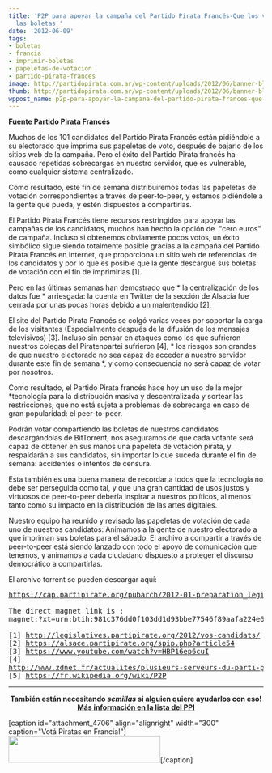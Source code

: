 ```yaml
---
title: 'P2P para apoyar la campaña del Partido Pirata Francés-Que los votantes impriman
  las boletas '
date: '2012-06-09'
tags:
- boletas
- francia
- imprimir-boletas
- papeletas-de-votacion
- partido-pirata-frances
image: http://partidopirata.com.ar/wp-content/uploads/2012/06/banner-blog-votez4-natio.jpg
thumb: http://partidopirata.com.ar/wp-content/uploads/2012/06/banner-blog-votez4-natio-150x150.jpg
wppost_name: p2p-para-apoyar-la-campana-del-partido-pirata-frances-que-los-votantes-impriman-las-boletas
---
```


<strong><a href="http://legislatives.partipirate.org/2012/2012/06/06/p2p/" target="_blank">Fuente Partido Pirata Francés</a></strong>

Muchos de los 101 candidatos del Partido Pirata Francés están pidiéndole a su electorado que imprima sus papeletas de voto, después de bajarlo de los sitios web de la campaña. Pero el éxito del Partido Pirata francés ha causado repetidas sobrecargas en nuestro servidor, que es vulnerable, como cualquier sistema centralizado.

Como resultado, este fin de semana distribuiremos todas las papeletas de votación correspondientes a través de peer-to-peer, y estamos pidiéndole a la gente que pueda, y estén dispuestos a compartirlas.

El Partido Pirata Francés tiene recursos restringidos para apoyar las campañas de los candidatos, muchos han hecho la opción de  "cero euros" de campaña. Incluso si obtenemos obviamente pocos votos, un éxito simbólico sigue siendo totalmente posible gracias a la campaña del Partido Pirata Francés en Internet, que proporciona un sitio web de referencias de los candidatos y por lo que es posible que la gente descargue sus boletas de votación con el fin de imprimirlas [1].

Pero en las últimas semanas han demostrado que * la centralización de los datos fue * arriesgada: la cuenta en Twitter de la sección de Alsacia fue cerrada por unas pocas horas debido a un malentendido [2],

El site del Partido Pirata Francés se colgó varias veces por soportar la carga de los visitantes (Especialmente después de la difusión de los mensajes televisivos) [3].
Incluso sin pensar en ataques como los que sufrieron nuestros colegas del Piratenpartei sufrieron [4], * los riesgos son grandes de que nuestro electorado no sea capaz de acceder a nuestro servidor durante este fin de semana *, y como consecuencia no será capaz de votar por nosotros.

Como resultado, el Partido Pirata francés hace hoy un uso de la mejor *tecnología para la distribución masiva y descentralizada y sortear las restricciones, que no está sujeta a problemas de sobrecarga en caso de gran popularidad: el peer-to-peer.

Podrán votar compartiendo las boletas de nuestros candidatos descargándolas de BitTorrent, nos aseguramos de que cada votante será capaz de obtener en sus manos una papeleta de votación pirata, y respaldarán a sus candidatos, sin importar lo que suceda durante el fin de semana: accidentes o intentos de censura.

Esta también es una buena manera de recordar a todos que la tecnología no debe ser perseguida como tal, y que una gran cantidad de usos justos y virtuosos de peer-to-peer debería inspirar a nuestros políticos, al menos tanto como
su impacto en la distribución de las artes digitales.

Nuestro equipo ha reunido y revisado las papeletas de votación de cada uno de nuestros candidatos: Animamos a la gente de nuestro electorado a que impriman sus boletas para el sábado. El archivo a compartir a través de peer-to-peer está siendo lanzado con todo el apoyo de comunicación que tenemos, y animamos a cada ciudadano dispuesto a proteger el discurso democrático a compartirlas.

El archivo torrent se pueden descargar aquí:
<pre><a href="https://cap.partipirate.org/pubarch/2012-01-preparation_legislatives/bulletins/des_candidats/bulletins_de_vote_pirates.torrent">https://cap.partipirate.org/pubarch/2012-01-preparation_legislatives/bulletins/des_candidats/bulletins_de_vote_pirates.torrent</a>

The direct magnet link is :
magnet:?xt=urn:btih:981c376dd0f103dd1d93bbe77546f89aafa224e6&amp;dn=bulletins_diy_parti_pirate_legis2012.zip

[1] <a href="http://legislatives.partipirate.org/2012/vos-candidats/">http://legislatives.partipirate.org/2012/vos-candidats/</a>
[2] <a href="https://alsace.partipirate.org/spip.php?article54">https://alsace.partipirate.org/spip.php?article54</a>
[3] <a href="https://www.youtube.com/watch?v=HBP16ep6cuI">https://www.youtube.com/watch?v=HBP16ep6cuI</a>
[4]
<a href="http://www.zdnet.fr/actualites/plusieurs-serveurs-du-parti-pirate-allemand-saisis-sur-demande-de-la-france-39760991.htm">http://www.zdnet.fr/actualites/plusieurs-serveurs-du-parti-pirate-allemand-saisis-sur-demande-de-la-france-39760991.htm</a>
[5] <a href="https://fr.wikipedia.org/wiki/P2P">https://fr.wikipedia.org/wiki/P2P</a></pre>

<hr />
<p style="text-align: center;"><strong>También están necesitando <em>semillas</em> si alguien quiere ayudarlos con eso!</strong>
<strong> <a href="http://lists.pirateweb.net/pipermail/pp.international.general/2012-June/date.html#11950" target="_blank">Más información en la lista del PPI</a></strong></p>


[caption id="attachment_4706" align="alignright" width="300" caption="Votá Piratas en Francia!"]<a href="http://partidopirata.com.ar/wp-content/uploads/2012/06/banner-blog-votez4-natio.jpg"><img class="size-medium wp-image-4706" title="banner-blog-votez4-natio" src="http://partidopirata.com.ar/wp-content/uploads/2012/06/banner-blog-votez4-natio-300x53.jpg" alt="" width="300" height="53" /></a>[/caption]
